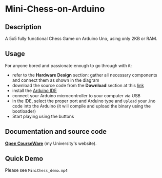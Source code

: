 # Mini-Chess-on-Arduino

## Description
A 5x5 fully functional Chess Game on Arduino Uno, using only 2KB or RAM.

## Usage
For anyone bored and passionate enough to go through with it:
- refer to the **Hardware Design** section: gather all necessary components and connect them as shown in the diagram
- download the source code from the **Download** section at this [link](https://ocw.cs.pub.ro/courses/pm/prj2023/drtranca/mini-chess)
- install the [Arduino IDE](https://www.arduino.cc/en/software)
- connect your Arduino microcontroller to your computer via USB
- in the IDE, select the proper port and Arduino type and `Upload` your .ino code into the Arduino (it will compile and upload the binary using the bootloader)
- Start playing using the buttons

## Documentation and source code
**[Open CourseWare](https://ocw.cs.pub.ro/courses/pm/prj2023/drtranca/mini-chess)** (my University's website).

## Quick Demo
Please see `MiniChess_demo.mp4`
